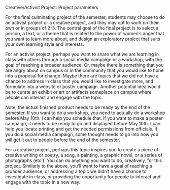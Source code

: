  Creative/Activist Project: Project parameters

For the final culminating project of the semester, students may choose to do an activist project or a creative project, and they may opt to work on their own or in groups of 2-3.  The central goal of the final project is to select a person, a text, or a theme that is related to the power of women’s anger that you want to learn more about, and design an exploratory project that suits your own learning style and interests.

For an activist project, perhaps you want to share what we are learning in class with others through a social media campaign or a workshop, with the goal of reaching a broader audience. Or, maybe there is something that you are angry about on campus or in the community that you would like to hone into a proposal for change. Maybe there are topics that we did not have a chance to address in class that you would like to investigate more, and formulate into a website or poster campaign.  Another potential idea would be to curate an exhibit or art or artifacts someplace on campus where people can interact and engage with the topic.

Note: the actual finished product needs to be ready by the end of the semester. If you want to do a workshop, you need to actually do a workshop before May 10th. I can help you schedule that. If you want to make a poster campaign, it needs to be ready to go and displayed before May 10th. I can help you locate printing and get the needed permissions from officials.  If you do a social media campaign, some thought needs to go into how you will get it out to people before the end of the semester.

For a creative project, perhaps this topic inspires you to create a piece of creative writing or poetry, a song, a painting, a graphic novel, or a series of photographs (etc!). You can do anything you want to do, creatively, for this project.  Similarly to the above, you’ll want to have a goal of reaching a broader audience, or addressing a topic we didn’t have a chance to investigate in class, or providing the opportunity for people to interact and engage with the topic in a new way.
